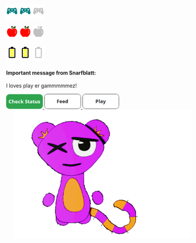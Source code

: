 <div display="inline-flex">
  <div align="left">
    <p align="left">
      <img src="https://github.com/JessRudder/jessrudder/blob/master/icons/play-full.svg" height="40px"/>
      <img src="https://github.com/JessRudder/jessrudder/blob/master/icons/play-full.svg" height="40px"/>
      <img src="https://github.com/JessRudder/jessrudder/blob/master/icons/play-empty.svg" height="40px"/>
    </p>
    <p align="left">
      <img src="https://github.com/JessRudder/jessrudder/blob/master/icons/hunger-full.svg" height="40px"/>
      <img src="https://github.com/JessRudder/jessrudder/blob/master/icons/hunger-full.svg" height="40px"/>
      <img src="https://github.com/JessRudder/jessrudder/blob/master/icons/hunger-empty.svg" height="40px"/>
    </p>
    <p align="left">
      <img src="https://github.com/JessRudder/jessrudder/blob/master/icons/battery-full.svg" height="40px"/>
      <img src="https://github.com/JessRudder/jessrudder/blob/master/icons/battery-full.svg" height="40px"/>
      <img src="https://github.com/JessRudder/jessrudder/blob/master/icons/battery-empty.svg" height="40px"/>
    </p>
    <div>
      <h4>Important message from Snarfblatt:</h4>
      <p>I loves play er gammmmmez!</p>
      <a href="https://feedimal.herokuapp.com/status">
        <img src="https://github.com/JessRudder/jessrudder/blob/master/buttons/status.png" width="100px"/>
      </a>
      <a href="https://feedimal.herokuapp.com/eat">
        <img src="https://github.com/JessRudder/jessrudder/blob/master/buttons/feed.png" width="100px"/>
      </a>
      <a href="https://feedimal.herokuapp.com/play">
        <img src="https://github.com/JessRudder/jessrudder/blob/master/buttons/play.png" width="100px"/>
      </a>
    </div>
  </div>
  <div align="right">
    <img src="https://github.com/JessRudder/jessrudder/blob/master/snarfblatt/play.gif" alt="Snarfblatt playing with a ball" height="350px" align="right">
  </div>
</div>
